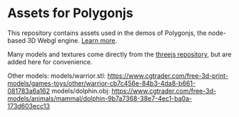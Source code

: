 # Assets for Polygonjs

This repository contains assets used in the demos of Polygonjs, the node-based 3D Webgl engine. [Learn more](https://polygonjs.com/).

Many models and textures come directly from the [threejs repository](https://github.com/mrdoob/three.js/), but are added here for convenience.

Other models:
models/warrior.stl: https://www.cgtrader.com/free-3d-print-models/games-toys/other/warrior-cb7c456e-84b3-4da8-b661-081783a6a162
models/dolphin.obj: https://www.cgtrader.com/free-3d-models/animals/mammal/dolphin-9b7a7368-38e7-4ec1-ba0a-173d603ecc13